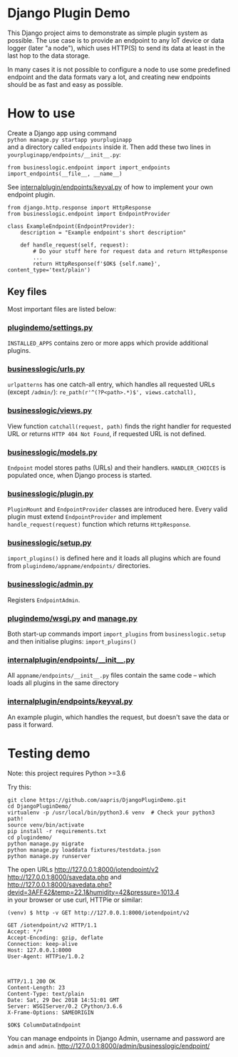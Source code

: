 # Django Plugin Demo

This Django project aims to demonstrate as simple plugin system as possible.
The use case is to provide an endpoint to any IoT device or data logger 
(later "a node"),  which uses HTTP(S) to send its data at least in the last 
hop to the data storage.

In many cases it is not possible to configure a node to use some predefined 
endpoint and the data formats vary a lot, and creating new endpoints should
be as fast and easy as possible. 

# How to use

Create a Django app using command  
`python manage.py startapp yourpluginapp`  
and a directory called `endpoints` inside it.
Then add these two lines in `yourpluginapp/endpoints/__init__.py`:
```
from businesslogic.endpoint import import_endpoints
import_endpoints(__file__, __name__)
```


See
[internalplugin/endpoints/keyval.py](plugindemo/internalplugin/endpoints/keyval.py) 
of how to implement your own endpoint plugin.

```
from django.http.response import HttpResponse
from businesslogic.endpoint import EndpointProvider

class ExampleEndpoint(EndpointProvider):
    description = "Example endpoint's short description"

    def handle_request(self, request):
        # Do your stuff here for request data and return HttpResponse
        ...        
        return HttpResponse(f'$OK$ {self.name}', content_type='text/plain')

```

## Key files

Most important files are listed below:

### [plugindemo/settings.py](plugindemo/plugindemo/settings.py)
`INSTALLED_APPS` contains zero or more apps which provide additional plugins.

### [businesslogic/urls.py](plugindemo/businesslogic/urls.py)
`urlpatterns` has one catch-all entry, which handles all requested URLs 
(except `/admin/`):
`re_path(r'^(?P<path>.*)$', views.catchall),`

### [businesslogic/views.py](plugindemo/businesslogic/views.py)
View function `catchall(request, path)` finds the right handler for
requested URL or returns `HTTP 404 Not Found`, 
if requested URL is not defined.  

### [businesslogic/models.py](plugindemo/businesslogic/models.py)
`Endpoint` model stores paths (URLs) and their handlers. 
`HANDLER_CHOICES` is populated once, when Django process is started.

### [businesslogic/plugin.py](plugindemo/businesslogic/endpoint.py)
`PluginMount` and  `EndpointProvider` classes are introduced here.
Every valid plugin must extend `EndpointProvider` and implement 
`handle_request(request)` function which returns `HttpResponse`.

### [businesslogic/setup.py](plugindemo/businesslogic/setup.py)
`import_plugins()` is defined here and it loads all 
plugins which are found from `plugindemo/appname/endpoints/` directories.

### [businesslogic/admin.py](plugindemo/businesslogic/admin.py)
Registers `EndpointAdmin`.

### [plugindemo/wsgi.py](plugindemo/plugindemo/wsgi.py) and [manage.py](plugindemo/manage.py) 
Both start-up commands import `import_plugins` from `businesslogic.setup`
and then initialise plugins: `import_plugins()`

### [internalplugin/endpoints/\_\_init\_\_.py](plugindemo/internalplugin/endpoints/__init__.py)
All `appname/endpoints/__init__.py` files contain the same code – which loads 
all plugins in the same directory

### [internalplugin/endpoints/keyval.py](plugindemo/internalplugin/endpoints/keyval.py)
An example plugin, which handles the request, but doesn't save 
the data or pass it forward.

# Testing demo

Note: this project requires Python >=3.6

Try this:

```
git clone https://github.com/aapris/DjangoPluginDemo.git
cd DjangoPluginDemo/
virtualenv -p /usr/local/bin/python3.6 venv  # Check your python3 path!
source venv/bin/activate
pip install -r requirements.txt 
cd plugindemo/
python manage.py migrate
python manage.py loaddata fixtures/testdata.json 
python manage.py runserver
```

The open URLs 
http://127.0.0.1:8000/iotendpoint/v2  
http://127.0.0.1:8000/savedata.php and  
http://127.0.0.1:8000/savedata.php?devid=3AFF42&temp=22.1&humidity=42&pressure=1013.4  
in your browser or use curl, HTTPie or similar:

```
(venv) $ http -v GET http://127.0.0.1:8000/iotendpoint/v2

GET /iotendpoint/v2 HTTP/1.1
Accept: */*
Accept-Encoding: gzip, deflate
Connection: keep-alive
Host: 127.0.0.1:8000
User-Agent: HTTPie/1.0.2



HTTP/1.1 200 OK
Content-Length: 23
Content-Type: text/plain
Date: Sat, 29 Dec 2018 14:51:01 GMT
Server: WSGIServer/0.2 CPython/3.6.6
X-Frame-Options: SAMEORIGIN

$OK$ ColumnDataEndpoint
```
You can manage endpoints in Django Admin, username and password are `admin` and `admin`.
http://127.0.0.1:8000/admin/businesslogic/endpoint/
